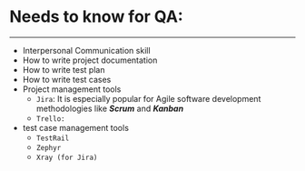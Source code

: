 # Needs to know for QA:
--- 
- Interpersonal Communication skill
- How to write project documentation
- How to write test plan
- How to write test cases
- Project management tools
  - `Jira`:  It is especially popular for Agile software development methodologies like ***Scrum*** and ***Kanban***
  - `Trello:` 
- test case management tools
  - `TestRail`
  - `Zephyr`
  - `Xray (for Jira)`
